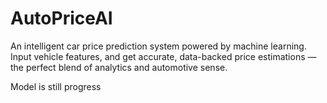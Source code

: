 # AutoPriceAI

An intelligent car price prediction system powered by machine learning. Input vehicle features, and get accurate, data-backed price estimations — the perfect blend of analytics and automotive sense.

Model is still progress

